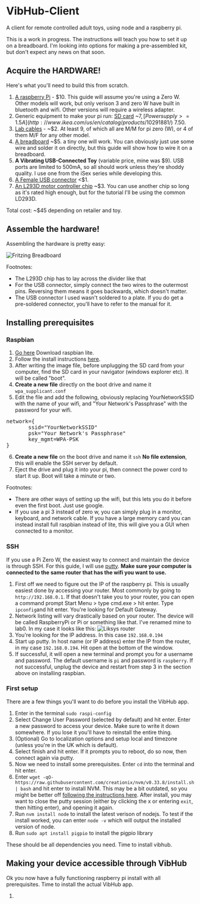 # VibHub-Client
A client for remote controlled adult toys, using node and a raspberry pi.

This is a work in progress. The instructions will teach you how to set it up on a breadboard. I'm looking into options for making a pre-assembled kit, but don't expect any news on that soon.

## Acquire the HARDWARE!

Here's what you'll need to build this from scratch.

1. [A raspberry Pi](https://www.adafruit.com/product/3400) - $10. This guide will assume you're using a Zero W. Other models will work, but only verison 3 and zero W have built in bluetooth and wifi. Other versions will require a wireless adapter.
2. Generic equipment to make your pi run: [SD card](https://www.amazon.com/SanDisk%C2%AE-microSDHCTM-8GB-Memory-Card/dp/B0012Y2LLE) ~$7, [Power supply >= 1.5A](http://www.ikea.com/us/en/catalog/products/10291881/) ~$7.50.
3. [Lab cables](https://www.adafruit.com/product/1957) - ~$2. At least 9, of which all are M/M for pi zero (W), or 4 of them M/F for any other model.
4. [A breadboard](https://www.adafruit.com/product/64) ~$5. a tiny one will work. You can obviously just use some wire and solder it on directly, but this guide will show how to wire it on a breadboard.
5. **A Vibrating USB-Connected Toy** (variable price, mine was $9). USB ports are limited to 500mA, so all should work unless they're shoddy quality. I use one from the iSex series while developing this.
6. [A Female USB connector](https://www.aliexpress.com/item/10pcs-G55Y-USB-2-0-4Pin-A-Type-Female-Socket-Connector-Curly-Mouth-Bent-Foot-for/32819531738.html) <$1.
7. [An L293D motor controller chip](https://www.adafruit.com/product/807) ~$3. You can use another chip so long as it's rated high enough, but for the tutorial I'll be using the common LD293D.

Total cost: ~$45 depending on retailer and toy.

## Assemble the hardware!
Assembling the hardware is pretty easy:

![Fritzing Breadboard](https://i.imgur.com/KqITt8E.png)

Footnotes:
* The L293D chip has to lay across the divider like that
* For the USB connector, simply connect the two wires to the outermost pins. Reversing them means it goes backwards, which doesn't matter.
* The USB connector I used wasn't soldered to a plate. If you do get a pre-soldered connector, you'll have to refer to the manual for it.

## Installing prerequisites

### Raspbian
1. [Go here](https://www.raspberrypi.org/downloads/raspbian/) Download raspbian lite.
2. Follow the install instructions [here](https://www.raspberrypi.org/documentation/installation/installing-images/README.md).
3. After writing the image file, before unplugging the SD card from your computer, find the SD card in your navigator (windows explorer etc). It will be called "boot".
4. **Create a new file** directly on the boot drive and name it `wpa_supplicant.conf`
5. Edit the file and add the following, obviously replacing YourNetworkSSID with the name of your wifi, and "Your Network's Passphrase" with the password for your wifi.
<pre>
network={
       ssid="YourNetworkSSID"
       psk="Your Network's Passphrase"
       key_mgmt=WPA-PSK
}
</pre>
6. **Create a new file** on the boot drive and name it `ssh` **No file extension**, this will enable the SSH server by default.
7. Eject the drive and plug it into your pi, then connect the power cord to start it up. Boot will take a minute or two.

Footnotes:
* There are other ways of setting up the wifi, but this lets you do it before even the first boot. Just use google.
* If you use a pi 3 instead of zero w, you can simply plug in a monitor, keyboard, and network cable. If you have a large memory card you can instead install full raspbian instead of lite, this will give you a GUI when connected to a monitor.

### SSH
If you use a Pi Zero W, the easiest way to connect and maintain the device is through SSH. For this guide, I will use [putty](http://www.putty.org/). **Make sure your computer is connected to the same router that has the wifi you want to use.**

1. First off we need to figure out the IP of the raspberry pi. This is usually easiest done by accessing your router. Most commonly by going to `http://192.168.0.1`. If that doesn't take you to your router, you can open a command prompt Start Menu > type cmd.exe > hit enter. Type `ipconfig`and hit enter. You're looking for Default Gateway.
2. Network listing will vary drastically based on your router. The device will be called RaspberryPi or Pi or something like that. I've renamed mine to lab0. In my case it looks like this:
![Liksys router](https://i.imgur.com/SaypwpI.png)
3. You're looking for the IP address. In this case `192.168.0.194`
4. Start up putty. In host name (or IP address) enter the IP from the router, in my case `192.168.0.194`. Hit open at the bottom of the window.
5. If successful, it will open a new terminal and prompt you for a username and password. The default username is `pi` and password is `raspberry`. If not successful, unplug the device and restart from step 3 in the section above on installing raspbian.

### First setup
There are a few things you'll want to do before you install the VibHub app.

1. Enter in the terminal `sudo raspi-config`
2. Select Change User Password (selected by default) and hit enter. Enter a new password to access your device. Make sure to write it down somewhere. If you lose it you'll have to reinstall the entire thing.
3. (Optional) Go to localization options and setup local and timezone (unless you're in the UK which is default).
4. Select finish and hit enter. If it prompts you to reboot, do so now, then connect again via putty.
5. Now we need to install some prerequisites. Enter `cd` into the terminal and hit enter.
6. Enter `wget -qO- https://raw.githubusercontent.com/creationix/nvm/v0.33.8/install.sh | bash` and hit enter to install NVM. This may be a bit outdated, so you might be better off [following the instructions here](https://github.com/creationix/nvm). After install, you may want to close the putty session (either by clicking the x or entering `exit`, then hitting enter), and opening it again.
7. Run `nvm install node` to install the latest verison of nodejs. To test if the install worked, you can enter `node -v` which will output the installed version of node.
8. Run `sudo apt install pigpio` to install the pigpio library

These should be all dependencies you need. Time to install vibhub.


## Making your device accessible through VibHub
Ok you now have a fully functioning raspberry pi install with all prerequisites. Time to install the actual VibHub app.

1. 
